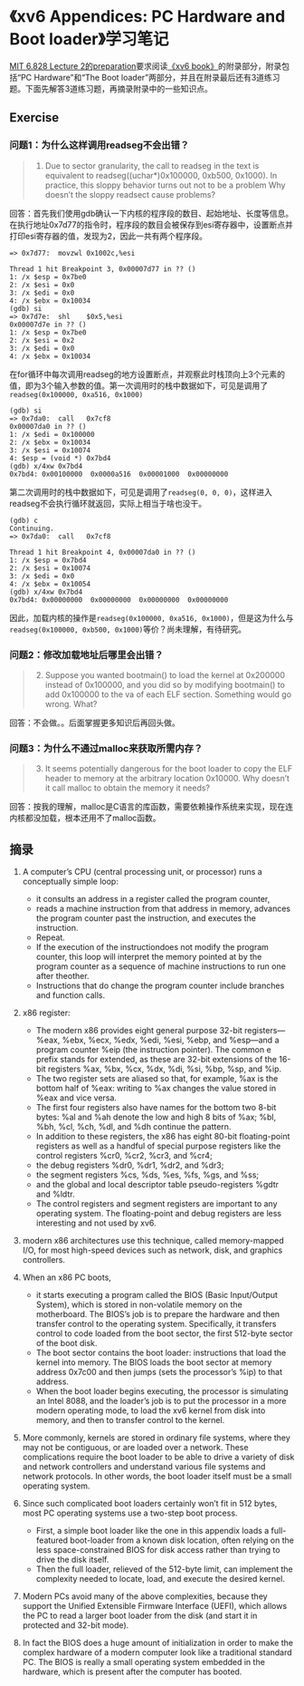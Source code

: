 # 《xv6 Appendices: PC Hardware and Boot loader》学习笔记

[MIT 6.828 Lecture 2的preparation](https://pdos.csail.mit.edu/6.828/2017/schedule.html)要求阅读[《xv6 book》](https://pdos.csail.mit.edu/6.828/2017/xv6/book-rev10.pdf)的附录部分，附录包括“PC Hardware”和“The Boot loader”两部分，并且在附录最后还有3道练习题。下面先解答3道练习题，再摘录附录中的一些知识点。

## Exercise

### 问题1：为什么这样调用readseg不会出错？

> 1. Due to sector granularity, the call to readseg in the text is equivalent to readseg((uchar\*)0x100000, 0xb500, 0x1000). In practice, this sloppy behavior turns out not to be a problem Why doesn’t the sloppy readsect cause problems?

回答：首先我们使用gdb确认一下内核的程序段的数目、起始地址、长度等信息。在执行地址0x7d77的指令时，程序段的数目会被保存到esi寄存器中，设置断点并打印esi寄存器的值，发现为2，因此一共有两个程序段。
```
=> 0x7d77:	movzwl 0x1002c,%esi

Thread 1 hit Breakpoint 3, 0x00007d77 in ?? ()
1: /x $esp = 0x7be0
2: /x $esi = 0x0
3: /x $edi = 0x0
4: /x $ebx = 0x10034
(gdb) si
=> 0x7d7e:	shl    $0x5,%esi
0x00007d7e in ?? ()
1: /x $esp = 0x7be0
2: /x $esi = 0x2
3: /x $edi = 0x0
4: /x $ebx = 0x10034
```

在for循环中每次调用readseg的地方设置断点，并观察此时栈顶向上3个元素的值，即为3个输入参数的值。第一次调用时的栈中数据如下，可见是调用了`readseg(0x100000, 0xa516, 0x1000)`
```
(gdb) si
=> 0x7da0:	call   0x7cf8
0x00007da0 in ?? ()
1: /x $edi = 0x100000
2: /x $ebx = 0x10034
3: /x $esi = 0x10074
4: $esp = (void *) 0x7bd4
(gdb) x/4xw 0x7bd4
0x7bd4:	0x00100000	0x0000a516	0x00001000	0x00000000
```

第二次调用时的栈中数据如下，可见是调用了`readseg(0, 0, 0)`，这样进入readseg不会执行循环就返回，实际上相当于啥也没干。
```
(gdb) c
Continuing.
=> 0x7da0:	call   0x7cf8

Thread 1 hit Breakpoint 4, 0x00007da0 in ?? ()
1: /x $esp = 0x7bd4
2: /x $esi = 0x10074
3: /x $edi = 0x0
4: /x $ebx = 0x10054
(gdb) x/4xw 0x7bd4
0x7bd4:	0x00000000	0x00000000	0x00000000	0x00000000
```

因此，加载内核的操作是`readseg(0x100000, 0xa516, 0x1000)`，但是这为什么与`readseg(0x100000, 0xb500, 0x1000)`等价？尚未理解，有待研究。

### 问题2：修改加载地址后哪里会出错？

> 2. Suppose you wanted bootmain() to load the kernel at 0x200000 instead of 0x100000, and you did so by modifying bootmain() to add 0x100000 to the va of each ELF section. Something would go wrong. What?

回答：不会做。。后面掌握更多知识后再回头做。

### 问题3：为什么不通过malloc来获取所需内存？

> 3. It seems potentially dangerous for the boot loader to copy the ELF header to memory at the arbitrary location 0x10000. Why doesn’t it call malloc to obtain the memory it needs?

回答：按我的理解，malloc是C语言的库函数，需要依赖操作系统来实现，现在连内核都没加载，根本还用不了malloc函数。

## 摘录

1. A computer’s CPU (central processing unit, or processor) runs a conceptually simple loop: 
    * it consults an address in a register called the program counter,
    * reads a machine instruction from that address in memory, advances the program counter past the instruction, and executes the instruction. 
    * Repeat. 
    * If the execution of the instructiondoes not modify the program counter, this loop will interpret the memory pointed at by the program counter as a sequence of machine instructions to run one after theother. 
    * Instructions that do change the program counter include branches and function calls.

2. x86 register:
    * The modern x86 provides eight general purpose 32-bit registers—%eax, %ebx, %ecx, %edx, %edi, %esi, %ebp, and %esp—and a program counter %eip (the instruction pointer). The common e prefix stands for extended, as these are 32-bit extensions of the 16-bit registers %ax, %bx, %cx, %dx, %di, %si, %bp, %sp, and %ip. 
    * The two register sets are aliased so that, for example, %ax is the bottom half of %eax: writing to %ax changes the value stored in %eax and vice versa. 
    * The first four registers also have names for the bottom two 8-bit bytes: %al and %ah denote the low and high 8 bits of %ax; %bl, %bh, %cl, %ch, %dl, and %dh continue the pattern. 
    * In addition to these registers, the x86 has eight 80-bit floating-point registers as well as a handful of special purpose registers like the control registers %cr0, %cr2, %cr3, and %cr4; 
    * the debug registers %dr0, %dr1, %dr2, and %dr3; 
    * the segment registers %cs, %ds, %es, %fs, %gs, and %ss; 
    * and the global and local descriptor table pseudo-registers %gdtr and %ldtr. 
    * The control registers and segment registers are important to any operating system. The floating-point and debug registers are less interesting and not used by xv6.

3. modern x86 architectures use this technique, called memory-mapped I/O, for most high-speed devices such as network, disk, and graphics controllers. 

4. When an x86 PC boots, 
    * it starts executing a program called the BIOS (Basic Input/Output System), which is stored in non-volatile memory on the motherboard. The BIOS’s job is to prepare the hardware and then transfer control to the operating system. Specifically, it transfers control to code loaded from the boot sector, the first 512-byte sector of the boot disk. 
    * The boot sector contains the boot loader: instructions that load the kernel into memory. The BIOS loads the boot sector at memory address 0x7c00 and then jumps (sets the processor’s %ip) to that address.
    * When the boot loader begins executing, the processor is simulating an Intel 8088, and the loader’s job is to put the processor in a more modern operating mode, to load the xv6 kernel from disk into memory, and then to transfer control to the kernel. 

5. More commonly, kernels are stored in ordinary file systems, where they may not be contiguous, or are loaded over a network. These complications require the boot loader to be able to drive a variety of disk and network controllers and understand various file systems and network protocols. In other words, the boot loader itself must be a small operating system. 

6. Since such complicated boot loaders certainly won’t fit in 512 bytes, most PC operating systems use a two-step boot process. 
    * First, a simple boot loader like the one in this appendix loads a full-featured boot-loader from a known disk location, often relying on the less space-constrained BIOS for disk access rather than trying to drive the disk itself. 
    * Then the full loader, relieved of the 512-byte limit, can implement the complexity needed to locate, load, and execute the desired kernel. 

7. Modern PCs avoid many of the above complexities, because they support the Unified Extensible Firmware Interface (UEFI), which allows the PC to read a larger boot loader from the disk (and start it in protected and 32-bit mode).

8. In fact the BIOS does a huge amount of initialization in order to make the complex hardware of a modern computer look like a traditional standard PC. The BIOS is really a small operating system embedded in the hardware, which is present after the computer has booted.
